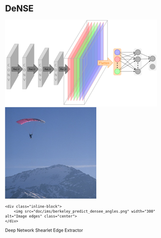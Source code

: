 # DeNSE

<img src="doc/ims/Architecture.png" width="500" alt="Architecture" class="center">

<div id="banner">
    <div class="inline-block">
        <img src="doc/ims/berkeley_im.png" width="300" alt="Image" class="center">
    </div>

    <div class="inline-block">
        <img src="doc/ims/berkeley_predict_densee_angles.png" width="300" alt="Image edges" class="center">
    </div>
</div>

Deep Network Shearlet Edge Extractor
